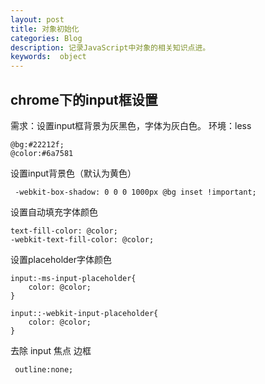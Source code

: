 ```yaml
---
layout: post
title: 对象初始化
categories: Blog
description: 记录JavaScript中对象的相关知识点进。
keywords:  object
---
```




chrome下的input框设置
------
需求：设置input框背景为灰黑色，字体为灰白色。
环境：less

	@bg:#22212f;
    @color:#6a7581

设置input背景色（默认为黄色）

	 -webkit-box-shadow: 0 0 0 1000px @bg inset !important;
     

设置自动填充字体颜色

	text-fill-color: @color;
	-webkit-text-fill-color: @color; 
    
设置placeholder字体颜色

	input:-ms-input-placeholder{
        color: @color;
    }

    input::-webkit-input-placeholder{
        color: @color;
    }
    
    
去除 input 焦点 边框

	 outline:none;
     